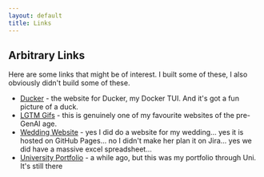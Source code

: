 ```yaml
---
layout: default
title: Links
---
```



## Arbitrary Links

Here are some links that might be of interest.  I built some of these, I also obviously didn't build some of these.

- [Ducker](https://ducker.soane.io/) - the website for Ducker, my Docker TUI. And it's got a fun picture of a duck.
- [LGTM Gifs](https://www.lgtmgifs.com/) - this is genuinely one of my favourite websites of the pre-GenAI age.
- [Wedding Website](https://wedding.soane.io/) - yes I did do a website for my wedding... yes it is hosted on GitHub Pages... no I didn't make her plan it on Jira... yes we did have a massive excel spreadsheet...
- [University Portfolio](https://portfolio.soane.io/) - a while ago, but this was my portfolio through Uni.  It's still there

